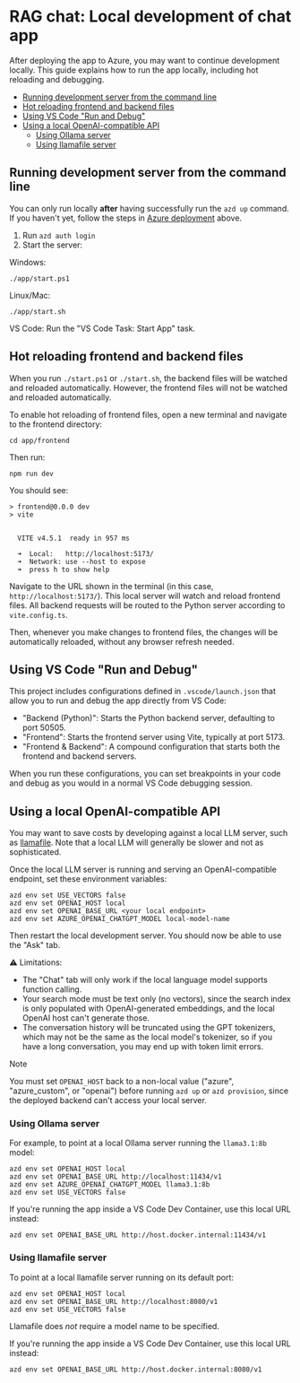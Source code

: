 # RAG chat: Local development of chat app

After deploying the app to Azure, you may want to continue development locally. This guide explains how to run the app locally, including hot reloading and debugging.

* [Running development server from the command line](#running-development-server-from-the-command-line)
* [Hot reloading frontend and backend files](#hot-reloading-frontend-and-backend-files)
* [Using VS Code "Run and Debug"](#using-vs-code-run-and-debug)
* [Using a local OpenAI-compatible API](#using-a-local-openai-compatible-api)
  * [Using Ollama server](#using-ollama-server)
  * [Using llamafile server](#using-llamafile-server)

## Running development server from the command line

You can only run locally **after** having successfully run the `azd up` command. If you haven't yet, follow the steps in [Azure deployment](../README.md#azure-deployment) above.

1. Run `azd auth login`
2. Start the server:

  Windows:

  ```shell
  ./app/start.ps1
  ```

  Linux/Mac:

  ```shell
  ./app/start.sh
  ```

  VS Code: Run the "VS Code Task: Start App" task.

## Hot reloading frontend and backend files

When you run `./start.ps1` or `./start.sh`, the backend files will be watched and reloaded automatically. However, the frontend files will not be watched and reloaded automatically.

To enable hot reloading of frontend files, open a new terminal and navigate to the frontend directory:

```shell
cd app/frontend
```

Then run:

```shell
npm run dev
```

You should see:

```shell
> frontend@0.0.0 dev
> vite


  VITE v4.5.1  ready in 957 ms

  ➜  Local:   http://localhost:5173/
  ➜  Network: use --host to expose
  ➜  press h to show help
```

Navigate to the URL shown in the terminal (in this case, `http://localhost:5173/`).  This local server will watch and reload frontend files. All backend requests will be routed to the Python server according to `vite.config.ts`.

Then, whenever you make changes to frontend files, the changes will be automatically reloaded, without any browser refresh needed.

## Using VS Code "Run and Debug"

This project includes configurations defined in `.vscode/launch.json` that allow you to run and debug the app directly from VS Code:

* "Backend (Python)": Starts the Python backend server, defaulting to port 50505.
* "Frontend": Starts the frontend server using Vite, typically at port 5173.
* "Frontend & Backend": A compound configuration that starts both the frontend and backend servers.

When you run these configurations, you can set breakpoints in your code and debug as you would in a normal VS Code debugging session.

## Using a local OpenAI-compatible API

You may want to save costs by developing against a local LLM server, such as
[llamafile](https://github.com/Mozilla-Ocho/llamafile/). Note that a local LLM
will generally be slower and not as sophisticated.

Once the local LLM server is running and serving an OpenAI-compatible endpoint, set these environment variables:

```shell
azd env set USE_VECTORS false
azd env set OPENAI_HOST local
azd env set OPENAI_BASE_URL <your local endpoint>
azd env set AZURE_OPENAI_CHATGPT_MODEL local-model-name
```

Then restart the local development server.
You should now be able to use the "Ask" tab.

⚠️ Limitations:

* The "Chat" tab will only work if the local language model supports function calling.
* Your search mode must be text only (no vectors), since the search index is only populated with OpenAI-generated embeddings, and the local OpenAI host can't generate those.
* The conversation history will be truncated using the GPT tokenizers, which may not be the same as the local model's tokenizer, so if you have a long conversation, you may end up with token limit errors.

> [!NOTE]
> You must set `OPENAI_HOST` back to a non-local value ("azure", "azure_custom", or "openai")
> before running `azd up` or `azd provision`, since the deployed backend can't access your local server.

### Using Ollama server

For example, to point at a local Ollama server running the `llama3.1:8b` model:

```shell
azd env set OPENAI_HOST local
azd env set OPENAI_BASE_URL http://localhost:11434/v1
azd env set AZURE_OPENAI_CHATGPT_MODEL llama3.1:8b
azd env set USE_VECTORS false
```

If you're running the app inside a VS Code Dev Container, use this local URL instead:

```shell
azd env set OPENAI_BASE_URL http://host.docker.internal:11434/v1
```

### Using llamafile server

To point at a local llamafile server running on its default port:

```shell
azd env set OPENAI_HOST local
azd env set OPENAI_BASE_URL http://localhost:8080/v1
azd env set USE_VECTORS false
```

Llamafile does *not* require a model name to be specified.

If you're running the app inside a VS Code Dev Container, use this local URL instead:

```shell
azd env set OPENAI_BASE_URL http://host.docker.internal:8080/v1
```
